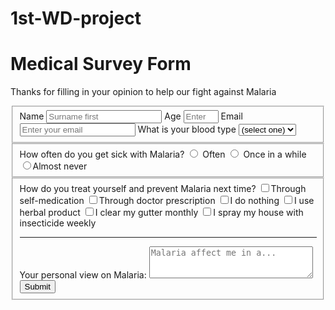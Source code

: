
# 1st-WD-project
<!DOCTYPE html>
<html>
  <head>
    <h1 id="title">Medical Survey Form</h1>
    <link rel="stylesheet" type="text/css" href="styles.css">
  </head>
  <body>
       <p id="description">Thanks for filling in your opinion to help our fight against Malaria</p>
       <form id="survey-form">
         <fieldset>
           <label id="name-label">Name <input type="text" name="username" id="name" placeholder="Surname first" required/></label>
           <label id="number-label">Age <input type="number" name="age" id="number" placeholder="Enter  your age" min="13" max="99" required/></label>
           <label id="email-label">Email <input type="email" name="email" id="email" placeholder="Enter your email" required/></label>
           <label>What is your blood type <select name="blood-type" id="dropdown">
            <option value="">(select one)</option>
            <option value="1">AA</option>
            <option value="2">AS</option>
            <option value="3">SS</option>
            <option value="4">Other</option> </select>
           </label>
         </fieldset>
         <fieldset> How often do you get sick with Malaria? 
           <label><input type="radio" name="occurrence" value="sickness" class="inline" required/> Often</label>
           <label><input type="radio" name="occurrence" value="sickness" class="inline" required/> Once in a while</label>
           <label><input type="radio" name="occurrence" value="sickness" class="inline" required />Almost never</label></fieldset>
         <fieldset>
           How do you treat yourself and prevent Malaria next time? 
           <label><input type="checkbox" name="treatment" value="measures" class="inline" required />Through self-medication</label>
           <label><input type="checkbox" name="treatment" value="measures" class="inline" required />Through doctor prescription</label>
           <label><input type="checkbox" name="treatment" value="measures" class="inline" required />I do nothing</label>
           <label><input type="checkbox" name="treatment" value="measures" class="inline" required />I use herbal product</label>
           <label><input type="checkbox" name="treatment" value="measures" class="inline" required />I clear my gutter monthly</label>
           <label><input type="checkbox" name="treatment" value="measures" class="inline" required />I spray my house with insecticide weekly</label>
           <hr class="line">
           <label>Your personal view on Malaria:
          <textarea name="bio" rows="3" cols="30" placeholder="Malaria affect me in a..."></textarea>
			  </label>
        <input type="submit" id="submit" value="Submit" />
         </fieldset>
       </form>
  </body>
</html>
  
